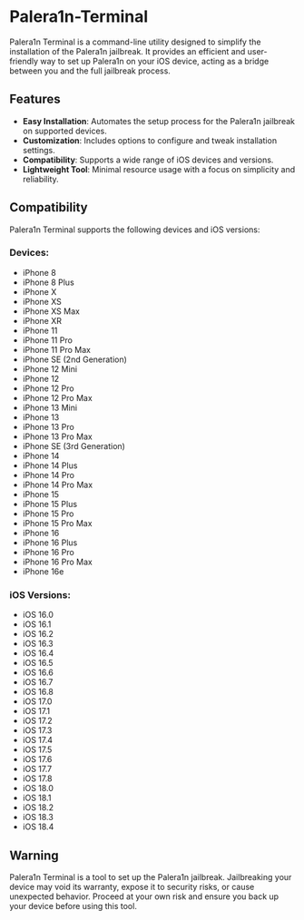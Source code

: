 # Palera1n-Terminal

Palera1n Terminal is a command-line utility designed to simplify the installation of the Palera1n jailbreak. It provides an efficient and user-friendly way to set up Palera1n on your iOS device, acting as a bridge between you and the full jailbreak process.

## Features
- **Easy Installation**: Automates the setup process for the Palera1n jailbreak on supported devices.
- **Customization**: Includes options to configure and tweak installation settings.
- **Compatibility**: Supports a wide range of iOS devices and versions.
- **Lightweight Tool**: Minimal resource usage with a focus on simplicity and reliability.

## Compatibility

Palera1n Terminal supports the following devices and iOS versions:

### Devices:
- iPhone 8
- iPhone 8 Plus
- iPhone X
- iPhone XS
- iPhone XS Max
- iPhone XR
- iPhone 11
- iPhone 11 Pro
- iPhone 11 Pro Max
- iPhone SE (2nd Generation)
- iPhone 12 Mini
- iPhone 12
- iPhone 12 Pro
- iPhone 12 Pro Max
- iPhone 13 Mini
- iPhone 13
- iPhone 13 Pro
- iPhone 13 Pro Max
- iPhone SE (3rd Generation)
- iPhone 14
- iPhone 14 Plus
- iPhone 14 Pro
- iPhone 14 Pro Max
- iPhone 15
- iPhone 15 Plus
- iPhone 15 Pro
- iPhone 15 Pro Max
- iPhone 16
- iPhone 16 Plus
- iPhone 16 Pro
- iPhone 16 Pro Max
- iPhone 16e

### iOS Versions:
- iOS 16.0
- iOS 16.1
- iOS 16.2
- iOS 16.3
- iOS 16.4
- iOS 16.5
- iOS 16.6
- iOS 16.7
- iOS 16.8
- iOS 17.0
- iOS 17.1
- iOS 17.2
- iOS 17.3
- iOS 17.4
- iOS 17.5
- iOS 17.6
- iOS 17.7
- iOS 17.8
- iOS 18.0
- iOS 18.1
- iOS 18.2
- iOS 18.3
- iOS 18.4

## Warning
Palera1n Terminal is a tool to set up the Palera1n jailbreak. Jailbreaking your device may void its warranty, expose it to security risks, or cause unexpected behavior. Proceed at your own risk and ensure you back up your device before using this tool.
